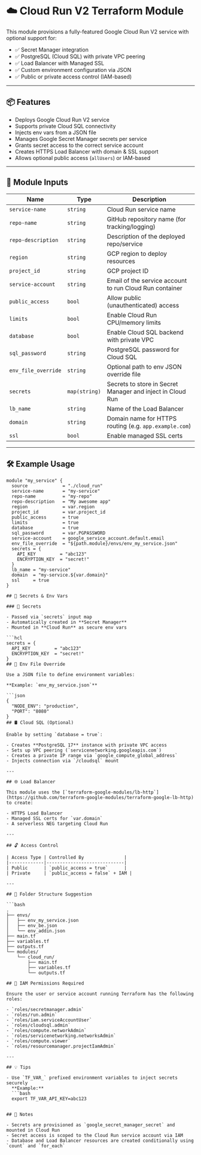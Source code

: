 # ☁️ Cloud Run V2 Terraform Module

This module provisions a fully-featured Google Cloud Run V2 service with optional support for:

- ✅ Secret Manager integration  
- ✅ PostgreSQL (Cloud SQL) with private VPC peering  
- ✅ Load Balancer with Managed SSL  
- ✅ Custom environment configuration via JSON  
- ✅ Public or private access control (IAM-based)

---

## 📦 Features

- Deploys Google Cloud Run V2 service  
- Supports private Cloud SQL connectivity  
- Injects env vars from a JSON file  
- Manages Google Secret Manager secrets per service  
- Grants secret access to the correct service account  
- Creates HTTPS Load Balancer with domain & SSL support  
- Allows optional public access (`allUsers`) or IAM-based  

---

## 🔧 Module Inputs

| Name                | Type           | Description                                                  |
|---------------------|----------------|--------------------------------------------------------------|
| `service-name`      | `string`       | Cloud Run service name                                       |
| `repo-name`         | `string`       | GitHub repository name (for tracking/logging)                |
| `repo-description`  | `string`       | Description of the deployed repo/service                     |
| `region`            | `string`       | GCP region to deploy resources                               |
| `project_id`        | `string`       | GCP project ID                                               |
| `service-account`   | `string`       | Email of the service account to run Cloud Run container      |
| `public_access`     | `bool`         | Allow public (unauthenticated) access                        |
| `limits`            | `bool`         | Enable Cloud Run CPU/memory limits                           |
| `database`          | `bool`         | Enable Cloud SQL backend with private VPC                    |
| `sql_password`      | `string`       | PostgreSQL password for Cloud SQL                            |
| `env_file_override` | `string`       | Optional path to env JSON override file                      |
| `secrets`           | `map(string)`  | Secrets to store in Secret Manager and inject in Cloud Run   |
| `lb_name`           | `string`       | Name of the Load Balancer                                    |
| `domain`            | `string`       | Domain name for HTTPS routing (e.g. `app.example.com`)       |
| `ssl`               | `bool`         | Enable managed SSL certs                                     |

---

## 🛠️ Example Usage

```hcl
module "my_service" {
  source             = "./cloud_run"
  service-name       = "my-service"
  repo-name          = "my-repo"
  repo-description   = "My awesome app"
  region             = var.region
  project_id         = var.project_id
  public_access      = true
  limits             = true
  database           = true
  sql_password       = var.PGPASSWORD
  service-account    = google_service_account.default.email
  env_file_override  = "${path.module}/envs/env_my_service.json"
  secrets = {
    API_KEY         = "abc123"
    ENCRYPTION_KEY  = "secret!"
  }
  lb_name = "my-service"
  domain  = "my-service.${var.domain}"
  ssl     = true
}

## 🔐 Secrets & Env Vars

### 🔸 Secrets

- Passed via `secrets` input map  
- Automatically created in **Secret Manager**  
- Mounted in **Cloud Run** as secure env vars

```hcl
secrets = {
  API_KEY         = "abc123"
  ENCRYPTION_KEY  = "secret!"
}
## 🔸 Env File Override

Use a JSON file to define environment variables:

**Example: `env_my_service.json`**

```json
{
  "NODE_ENV": "production",
  "PORT": "8080"
}
## 🛢️ Cloud SQL (Optional)

Enable by setting `database = true`:

- Creates **PostgreSQL 17** instance with private VPC access  
- Sets up VPC peering (`servicenetworking.googleapis.com`)  
- Creates a private IP range via `google_compute_global_address`  
- Injects connection via `/cloudsql` mount  

---

## 🌐 Load Balancer

This module uses the [`terraform-google-modules/lb-http`](https://github.com/terraform-google-modules/terraform-google-lb-http) to create:

- HTTPS Load Balancer  
- Managed SSL certs for `var.domain`  
- A serverless NEG targeting Cloud Run  

---

## 🔓 Access Control

| Access Type | Controlled By               |
|-------------|-----------------------------|
| Public      | `public_access = true`      |
| Private     | `public_access = false` + IAM |

---

## 📁 Folder Structure Suggestion

```bash
.
├── envs/
│   ├── env_my_service.json
│   ├── env_be.json
│   └── env_addin.json
├── main.tf
├── variables.tf
├── outputs.tf
└── modules/
    └── cloud_run/
        ├── main.tf
        ├── variables.tf
        └── outputs.tf

## 🔑 IAM Permissions Required

Ensure the user or service account running Terraform has the following roles:

- `roles/secretmanager.admin`
- `roles/run.admin`
- `roles/iam.serviceAccountUser`
- `roles/cloudsql.admin`
- `roles/compute.networkAdmin`
- `roles/servicenetworking.networksAdmin`
- `roles/compute.viewer`
- `roles/resourcemanager.projectIamAdmin`

---

## 💡 Tips

- Use `TF_VAR_` prefixed environment variables to inject secrets securely  
  **Example:**
  ```bash
  export TF_VAR_API_KEY=abc123


## 📄 Notes

- Secrets are provisioned as `google_secret_manager_secret` and mounted in Cloud Run
- Secret access is scoped to the Cloud Run service account via IAM
- Database and Load Balancer resources are created conditionally using `count` and `for_each`
